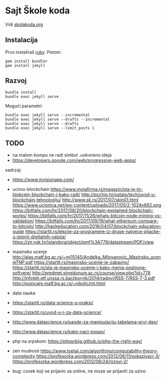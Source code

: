 # Sajt Škole koda

Vidi [skolakoda.org](https://skolakoda.org/)

## Instalacija

Prvo instaliraš [ruby](https://rubyinstaller.org/downloads/). Potom:

```
gem install bundler
gem install jekyll
```

## Razvoj

```
bundle install
bundle exec jekyll serve
```

Mogući parametri:
```
bundle exec jekyll serve --incremental
bundle exec jekyll serve --drafts --incremental
bundle exec jekyll serve --drafts
bundle exec jekyll serve --limit_posts 1
```

## TODO

- na malom kompu ne radi simbol .uokvireno.ideja
- https://developers.google.com/web/progressive-web-apps/

sadrzaj:
- https://www.invisionapp.com/

- ucimo-blockchain
https://www.mojafirma.rs/magazin/sta-je-to-blokcein-blockchain-i-kako-radi/
http://pcchip.hr/ostalo/tech/uvod-u-blockchain-tehnologiju/
http://www.sk.rs/2017/07/skin01.html
https://www.ucionica.net/wp-content/uploads/2017/05/2-1024x662.png
https://bitfalls.com/hr/2017/08/20/blockchain-explained-blockchain-works/
https://bitfalls.com/hr/2017/11/26/whats-bitcoin-node-mining-vs-validation/
https://bitfalls.com/hr/2017/09/19/what-ethereum-compare-to-bitcoin/
http://hackeducation.com/2016/04/07/blockchain-education-guide
https://startit.rs/lekcije-za-programere-iz-druge-najvece-pljacke-u-istoriji-digitalnih-valuta/
https://zir.nsk.hr/islandora/object/pmf%3A779/datastream/PDF/view

- masinsko ucenje
http://alas.matf.bg.ac.rs/~mi15145/Andelka_Milovanovic_Masinsko_ucenjeTNP.pdf
https://startit.rs/masinsko-ucenje-je-zabavno/
https://startit.rs/sta-je-masinsko-ucenje-i-kako-menja-poslovne-softvere/
http://predmet.singidunum.ac.rs/course/view.php?id=778
http://infoteh.etf.unssa.rs.ba/zbornik/2014/radovi/RSS-7/RSS-7-3.pdf
http://poincare.matf.bg.ac.rs/~nikolic/ml.html

- data nauka
- https://startit.rs/data-science-u-praksi/
- https://startit.rs/uvod-u-r-za-data-science/
- http://www.datascience.rs/pande-za-manipulaciju-tabelama-prvi-deo/
- http://www.datascience.rs/kako-naci-posao/

- php na srpskom: https://phpsrbija.github.io/php-the-right-way/
- zen mudrosti
  https://www.toptal.com/algorithms/computability-theory-complexity
  https://profesorka.wordpress.com/2012/06/11/pokazivaci-3/
  https://profesorka.wordpress.com/2012/06/24/nizovi-2/
- bug: covek koji se prijavio sa online, ne moze se prijaviti za uzivo

<!--
slike:
https://pixabay.com/en/children-win-success-video-game-593313/
https://pixabay.com/en/apple-brick-wall-computer-cup-1854101/
https://pixabay.com/en/apple-computer-cup-electronics-1853306/
https://pixabay.com/en/cyber-glasses-virtual-virtual-world-1938449/
https://damjanpavlica.files.wordpress.com/2014/04/stari-programer.jpg
-->
